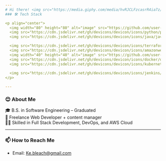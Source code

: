 ```yaml
---
# Hi there! <img src="https://media.giphy.com/media/hvRJCLFzcasrR4ia7z/giphy.gif" width="29px" height="29px">
### 🛠️ Tech Stack

<p align="center">
  <img width="80" height="80" alt="image" src="https://github.com/user-attachments/assets/1032a5d7-9b00-4677-bf69-72314d03bede" />
  <img src="https://cdn.jsdelivr.net/gh/devicons/devicon/icons/python/python-original.svg" width="40" height="40" />
  <img src="https://cdn.jsdelivr.net/gh/devicons/devicon/icons/java/java-original.svg" width="40" height="40" />

  <img src="https://cdn.jsdelivr.net/gh/devicons/devicon/icons/terraform/terraform-original.svg" width="40" height="40" />
  <img src="https://cdn.jsdelivr.net/gh/devicons/devicon/icons/amazonwebservices/amazonwebservices-original-wordmark.svg" width="40" height="40" />
  <img width="40" height="40" alt="image" src="https://github.com/user-attachments/assets/59c3ba09-35e7-4207-a8c9-39b1f768f47a" />
  <img src="https://cdn.jsdelivr.net/gh/devicons/devicon/icons/docker/docker-original.svg" width="40" height="40" />
  <img src="https://cdn.jsdelivr.net/gh/devicons/devicon/icons/kubernetes/kubernetes-plain.svg" width="40" height="40" />
  
  <img src="https://cdn.jsdelivr.net/gh/devicons/devicon/icons/jenkins/jenkins-original.svg" width="40" height="40" />
</p>

---
```


### 😊 About Me
🎓 B.S. in Software Engineering – Graduated  
💼 Freelance Web Developer + content manager  
🧑‍💻 Skilled in Full Stack Development, DevOps, and AWS Cloud   

---

### 📫 How to Reach Me

- Email: Ke.bleach@gmail.com  
